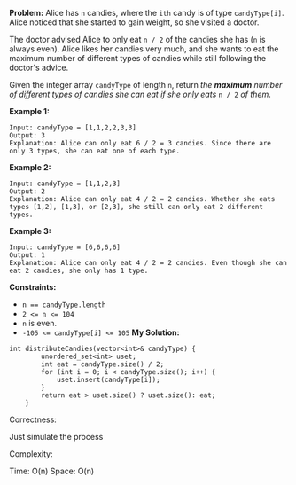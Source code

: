 **Problem:**
Alice has `n` candies, where the `ith` candy is of type `candyType[i]`. Alice noticed that she started to gain weight, so she visited a doctor.

The doctor advised Alice to only eat `n / 2` of the candies she has (`n` is always even). Alice likes her candies very much, and she wants to eat the maximum number of different types of candies while still following the doctor's advice.

Given the integer array `candyType` of length `n`, return *the **maximum** number of different types of candies she can eat if she only eats* `n / 2` *of them*.

 

**Example 1:**

```
Input: candyType = [1,1,2,2,3,3]
Output: 3
Explanation: Alice can only eat 6 / 2 = 3 candies. Since there are only 3 types, she can eat one of each type.
```

**Example 2:**

```
Input: candyType = [1,1,2,3]
Output: 2
Explanation: Alice can only eat 4 / 2 = 2 candies. Whether she eats types [1,2], [1,3], or [2,3], she still can only eat 2 different types.
```

**Example 3:**

```
Input: candyType = [6,6,6,6]
Output: 1
Explanation: Alice can only eat 4 / 2 = 2 candies. Even though she can eat 2 candies, she only has 1 type.
```

 

**Constraints:**

- `n == candyType.length`
- `2 <= n <= 104`
- `n` is even.
- `-105 <= candyType[i] <= 105`
**My Solution:**
```
int distributeCandies(vector<int>& candyType) {
        unordered_set<int> uset;
        int eat = candyType.size() / 2;
        for (int i = 0; i < candyType.size(); i++) {
            uset.insert(candyType[i]);
        }
        return eat > uset.size() ? uset.size(): eat;
    }
```
Correctness:

Just simulate the process

Complexity:

Time: O(n)
Space: O(n)